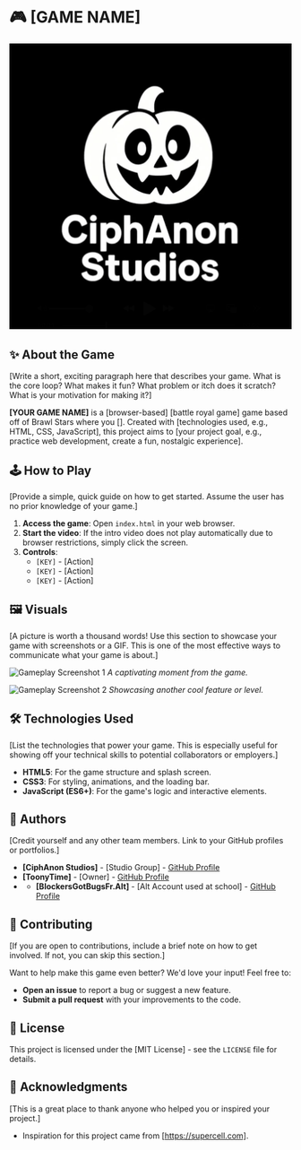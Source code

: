 # 🎮 [GAME NAME]

![Game Header Image or Logo](StudiosImage.png)

## ✨ About the Game

[Write a short, exciting paragraph here that describes your game. What is the core loop? What makes it fun? What problem or itch does it scratch? What is your motivation for making it?]

**[YOUR GAME NAME]** is a [browser-based] [battle royal game] game based off of Brawl Stars where you []. Created with [technologies used, e.g., HTML, CSS, JavaScript], this project aims to [your project goal, e.g., practice web development, create a fun, nostalgic experience].

## 🕹️ How to Play

[Provide a simple, quick guide on how to get started. Assume the user has no prior knowledge of your game.]

1.  **Access the game**: Open `index.html` in your web browser. 
2.  **Start the video**: If the intro video does not play automatically due to browser restrictions, simply click the screen.
3.  **Controls**:
    *   `[KEY]` - [Action]
    *   `[KEY]` - [Action]
    *   `[KEY]` - [Action]

## 🖼️ Visuals

[A picture is worth a thousand words! Use this section to showcase your game with screenshots or a GIF. This is one of the most effective ways to communicate what your game is about.]

![Gameplay Screenshot 1](images/screenshot1.png)
_A captivating moment from the game._

![Gameplay Screenshot 2](images/screenshot2.png)
_Showcasing another cool feature or level._

## 🛠️ Technologies Used

[List the technologies that power your game. This is especially useful for showing off your technical skills to potential collaborators or employers.]

*   **HTML5**: For the game structure and splash screen.
*   **CSS3**: For styling, animations, and the loading bar.
*   **JavaScript (ES6+)**: For the game's logic and interactive elements.

## 👥 Authors

[Credit yourself and any other team members. Link to your GitHub profiles or portfolios.]

*   **[CiphAnon Studios]** - [Studio Group] - [GitHub Profile](https://github.com/[your-github-handle])
*   **[ToonyTime]** - [Owner] - [GitHub Profile](https://github.com/[their-github-handle])
*   *   **[BlockersGotBugsFr.Alt]** - [Alt Account used at school] - [GitHub Profile](https://github.com/[their-github-handle])

## 🤝 Contributing

[If you are open to contributions, include a brief note on how to get involved. If not, you can skip this section.]

Want to help make this game even better? We'd love your input! Feel free to:
*   **Open an issue** to report a bug or suggest a new feature.
*   **Submit a pull request** with your improvements to the code.

## 📝 License

This project is licensed under the [MIT License] - see the `LICENSE` file for details.

## 🙏 Acknowledgments

[This is a great place to thank anyone who helped you or inspired your project.]

*   Inspiration for this project came from [https://supercell.com].
